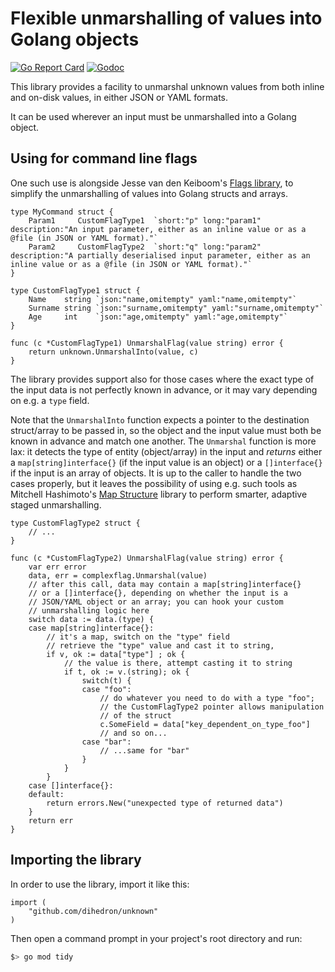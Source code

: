 # Flexible unmarshalling of values into Golang objects

[![Go Report Card](https://goreportcard.com/badge/github.com/dihedron/unknown)](https://goreportcard.com/report/github.com/dihedron/unknown)
[![Godoc](https://godoc.org/github.com/dihedron/unknown?status.svg)](https://godoc.org/github.com/dihedron/unknown)

This library provides a facility to unmarshal unknown values from both inline and on-disk values, in either JSON or YAML formats.

It can be used wherever an input must be unmarshalled into a Golang object.

## Using for command line flags

One such use is alongside Jesse van den Keiboom's [Flags library](https://github.com/jessevdk/go-flags), to simplify the unmarshalling of values into Golang structs and arrays.

```golang
type MyCommand struct {
    Param1     CustomFlagType1  `short:"p" long:"param1" description:"An input parameter, either as an inline value or as a @file (in JSON or YAML format)."`
    Param2     CustomFlagType2  `short:"q" long:"param2" description:"A partially deserialised input parameter, either as an inline value or as a @file (in JSON or YAML format)."`
}

type CustomFlagType1 struct {
    Name    string `json:"name,omitempty" yaml:"name,omitempty"`
    Surname string `json:"surname,omitempty" yaml:"surname,omitempty"`
    Age     int    `json:"age,omitempty" yaml:"age,omitempty"`
}

func (c *CustomFlagType1) UnmarshalFlag(value string) error {
    return unknown.UnmarshalInto(value, c)
}

```

The library provides support also for those cases where the exact type of the input data is not perfectly known in advance, or it may vary depending on e.g. a `type` field.

Note that the `UnmarshalInto` function expects a pointer to the destination struct/array to be passed in, so the object and the input value must both be known in advance and match one another. 
The `Unmarshal` function is more lax: it detects the type of entity (object/array) in the input and *returns* either a `map[string]interface{}` (if the input value is an object) or a `[]interface{}` if the input is an array of objects. It is up to the caller to handle the two cases properly, but it leaves the possibility of using e.g. such tools as Mitchell Hashimoto's [Map Structure](https://github.com/mitchellh/mapstructure) library to perform smarter, adaptive staged unmarshalling. 

```golang
type CustomFlagType2 struct {
    // ...
}

func (c *CustomFlagType2) UnmarshalFlag(value string) error {
    var err error
    data, err = complexflag.Unmarshal(value)
    // after this call, data may contain a map[string]interface{} 
    // or a []interface{}, depending on whether the input is a 
    // JSON/YAML object or an array; you can hook your custom 
    // unmarshalling logic here
    switch data := data.(type) {
    case map[string]interface{}:
        // it's a map, switch on the "type" field
        // retrieve the "type" value and cast it to string, 
        if v, ok := data["type"] ; ok {
            // the value is there, attempt casting it to string
            if t, ok := v.(string); ok {
                switch(t) {
                case "foo":
                    // do whatever you need to do with a type "foo";
                    // the CustomFlagType2 pointer allows manipulation 
                    // of the struct
                    c.SomeField = data["key_dependent_on_type_foo"]
                    // and so on...
                case "bar":
                    // ...same for "bar"
                }
            }
        }
    case []interface{}:
	default:
		return errors.New("unexpected type of returned data")
	}    
    return err
}

```

## Importing the library

In order to use the library, import it like this:

```golang
import (
    "github.com/dihedron/unknown"
)
```

Then open a command prompt in your project's root directory and run:

```bash
$> go mod tidy
```

